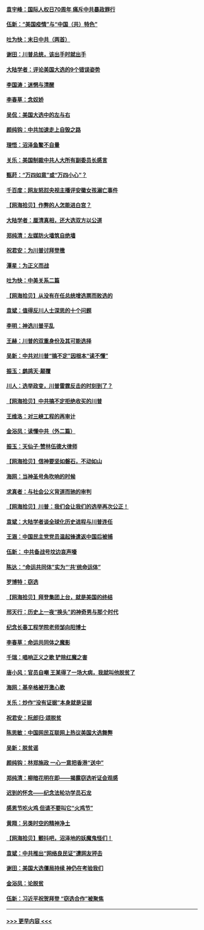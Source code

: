 #### [袁宇峰：国际人权日70周年 痛斥中共暴政罪行](../pages/nsc993/n12611965.md?t=12120502) 
#### [伍新：“美国疫情”与“中国（共）特色”](../pages/nsc993/n12611463.md?t=12120502) 
#### [吐为快：末日中共（两首）](../pages/nsc993/n12611461.md?t=12120502) 
#### [谢田：川普总统，该出手时就出手](../pages/nsc993/n12610905.md?t=12120502) 
#### [大陆学者：评论美国大选的9个错误姿势](../pages/nsc993/n12609586.md?t=12120502) 
#### [李国涛：迷惘与清醒](../pages/nsc993/n12607532.md?t=12120502) 
#### [李春草：念奴娇](../pages/nsc993/n12607083.md?t=12120502) 
#### [吴侃：美国大选中的左与右](../pages/nsc993/n12607054.md?t=12120502) 
#### [颜纯钩：中共加速走上自毁之路](../pages/nsc993/n12606473.md?t=12120502) 
#### [理悟：沼泽鱼鳖不自量](../pages/nsc993/n12606454.md?t=12120502) 
#### [关乐：美国制裁中共人大所有副委员长感言](../pages/nsc993/n12606442.md?t=12120502) 
#### [甄莳：“万四如意”或“万四小心”？](../pages/nsc993/n12606091.md?t=12120502) 
#### [千百度：网友怒怼央视主播评安徽女孩溺亡事件](../pages/nsc993/n12605370.md?t=12120502) 
#### [【网海拾贝】作弊的人怎能进白宫？](../pages/nsc993/n12603546.md?t=12120502) 
#### [大陆学者：厘清真相，还大选双方以公道](../pages/nsc993/n12603475.md?t=12120502) 
#### [郑纯清：左媒防火墙筑自绝墙](../pages/nsc993/n12602226.md?t=12120502) 
#### [祝君安：为川普讨拜登檄](../pages/nsc993/n12602199.md?t=12120502) 
#### [潭星：为正义而战](../pages/nsc993/n12600926.md?t=12120502) 
#### [吐为快：中美关系二篇](../pages/nsc993/n12600908.md?t=12120502) 
#### [【网海拾贝】从没有在任总统增选票而败选的](../pages/nsc993/n12600435.md?t=12120502) 
#### [袁斌：值得反川人士深思的十个问题](../pages/nsc993/n12600332.md?t=12120502) 
#### [李明：神选川普平乱](../pages/nsc993/n12599751.md?t=12120502) 
#### [王赫：川普的双重身份及其可能选择](../pages/nsc993/n12599723.md?t=12120502) 
#### [吴新：中共对川普“搞不定”因根本“读不懂”](../pages/nsc993/n12599502.md?t=12120502) 
#### [振玉：鹧鸪天‧颠覆](../pages/nsc993/n12599494.md?t=12120502) 
#### [川人：选举政变，川普雷霆反击的时刻到了？](../pages/nsc993/n12599291.md?t=12120502) 
#### [【网海拾贝】中共搞不定拒绝收买的川普](../pages/nsc993/n12598955.md?t=12120502) 
#### [王维洛：对三峡工程的再审计](../pages/nsc993/n12598436.md?t=12120502) 
#### [金浴凤：读懂中共（外二篇）](../pages/nsc993/n12597943.md?t=12120502) 
#### [振玉：天仙子‧赞林伍德大律师](../pages/nsc993/n12597929.md?t=12120502) 
#### [【网海拾贝】信神要坚如磐石，不动如山](../pages/nsc993/n12597901.md?t=12120502) 
#### [海网：当神圣号角吹响的时候](../pages/nsc993/n12595891.md?t=12120502) 
#### [求真者：与社会公义背道而驰的审判](../pages/nsc993/n12595868.md?t=12120502) 
#### [【网海拾贝】川普：我们会让我们的选举再次公正！](../pages/nsc993/n12594930.md?t=12120502) 
#### [袁斌：大陆学者谈全球化历史进程与川普连任](../pages/nsc993/n12594690.md?t=12120502) 
#### [王涵：中国民主党党员温起锋遣返中国后被捕](../pages/nsc993/n12594540.md?t=12120502) 
#### [伍新： 中共备战号坟边哀声嚎](../pages/nsc993/n12593086.md?t=12120502) 
#### [陈达：“命运共同体”实为“‘共’统命运体”](../pages/nsc993/n12590865.md?t=12120502) 
#### [罗博特：窃选](../pages/nsc993/n12590619.md?t=12120502) 
#### [【网海拾贝】拜登集团上台，就是美国的终结](../pages/nsc993/n12589725.md?t=12120502) 
#### [邢天行：历史上一夜“换头”的神奇男与那个时代](../pages/nsc993/n12589424.md?t=12120502) 
#### [纪念长春工程学院老师邹向阳博士](../pages/nsc993/n12585390.md?t=12120502) 
#### [李春草：命运共同体之魔影](../pages/nsc993/n12585026.md?t=12120502) 
#### [千瑞：唱响正义之歌 铲除红魔之害](../pages/nsc993/n12585002.md?t=12120502) 
#### [唐小风：官员自嘲 王某得了一场大病，我就叫他脱贫了](../pages/nsc993/n12584981.md?t=12120502) 
#### [海网：基辛格被开激心歌](../pages/nsc993/n12584946.md?t=12120502) 
#### [关乐：炒作“没有证据”本身就是证据](../pages/nsc993/n12583146.md?t=12120502) 
#### [祝君安：阮郎归‧颂脱贫](../pages/nsc993/n12583119.md?t=12120502) 
#### [陈思敏：中国网民互联网上热议美国大选舞弊](../pages/nsc993/n12582845.md?t=12120502) 
#### [吴新：脱贫谣](../pages/nsc993/n12580839.md?t=12120502) 
#### [颜纯钩：林郑施政 一心一意把香港“送中”](../pages/nsc993/n12580805.md?t=12120502) 
#### [郑纯清：柳暗花明在即——揭露窃选听证会观感](../pages/nsc993/n12580795.md?t=12120502) 
#### [迟到的怀念——纪念法轮功学员石龙](../pages/nsc993/n12580245.md?t=12120502) 
#### [感恩节吃火鸡  但请不要叫它“火鸡节”](../pages/nsc993/n12580252.md?t=12120502) 
#### [黄翔：另类时空的精神净土](../pages/nsc993/n12578638.md?t=12120502) 
#### [【网海拾贝】颤抖吧，沼泽地的妖魔鬼怪们！](../pages/nsc993/n12578552.md?t=12120502) 
#### [袁斌：中共推出“网络良民证”遭网友抨击](../pages/nsc993/n12578511.md?t=12120502) 
#### [谢田：美国大选僵局持续 神仍在考验我们](../pages/nsc993/n12577432.md?t=12120502) 
#### [金浴凤：论脱贫](../pages/nsc993/n12576386.md?t=12120502) 
#### [伍新：习近平祝贺拜登 “窃选合作”被聚焦](../pages/nsc993/n12576358.md?t=12120502) 

----
#### [ >>> 更早内容 <<< ](../indexes/nsc993-earlier.md)
